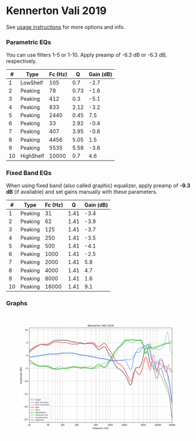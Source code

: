 # Kennerton Vali 2019
See [usage instructions](https://github.com/jaakkopasanen/AutoEq#usage) for more options and info.

### Parametric EQs
You can use filters 1-5 or 1-10. Apply preamp of -6.3 dB or -6.3 dB, respectively.

|   # | Type      |   Fc (Hz) |    Q |   Gain (dB) |
|-----|-----------|-----------|------|-------------|
|   1 | LowShelf  |       105 | 0.7  |        -2.7 |
|   2 | Peaking   |        78 | 0.73 |        -1.6 |
|   3 | Peaking   |       412 | 0.3  |        -5.1 |
|   4 | Peaking   |       833 | 2.12 |        -3.2 |
|   5 | Peaking   |      2440 | 0.45 |         7.5 |
|   6 | Peaking   |        33 | 2.92 |        -0.4 |
|   7 | Peaking   |       407 | 3.95 |        -0.6 |
|   8 | Peaking   |      4456 | 5.05 |         1.5 |
|   9 | Peaking   |      5535 | 5.56 |        -3.6 |
|  10 | HighShelf |     10000 | 0.7  |         4.6 |

### Fixed Band EQs
When using fixed band (also called graphic) equalizer, apply preamp of **-9.3 dB** (if available) and set gains manually with these parameters.

|   # | Type    |   Fc (Hz) |    Q |   Gain (dB) |
|-----|---------|-----------|------|-------------|
|   1 | Peaking |        31 | 1.41 |        -3.4 |
|   2 | Peaking |        62 | 1.41 |        -3.9 |
|   3 | Peaking |       125 | 1.41 |        -3.7 |
|   4 | Peaking |       250 | 1.41 |        -3.5 |
|   5 | Peaking |       500 | 1.41 |        -4.1 |
|   6 | Peaking |      1000 | 1.41 |        -2.5 |
|   7 | Peaking |      2000 | 1.41 |         5.8 |
|   8 | Peaking |      4000 | 1.41 |         4.7 |
|   9 | Peaking |      8000 | 1.41 |         1.6 |
|  10 | Peaking |     16000 | 1.41 |         9.1 |

### Graphs
![](./Kennerton%20Vali%202019.png)
